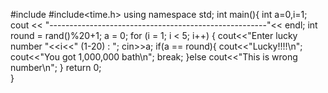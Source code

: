 #include<iostream>
#include<time.h>
using namespace std;
int main(){
    int a=0,i=1;
     cout << "------------------------------------------------------"<< endl;
    int round = rand()%20+1;
    a = 0;
    for (i = 1; i < 5; i++)
    {
        cout<<"Enter lucky number "<<i<<" (1-20) : ";
        cin>>a;
        if(a == round){
            cout<<"Lucky!!!!\n";
            cout<<"You got 1,000,000 bath\n";
            break;
        }else cout<<"This is wrong number\n";
    }
  return 0;  
}
